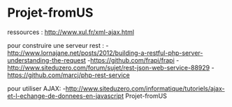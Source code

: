 Projet-fromUS
=============

ressources :
 http://www.xul.fr/xml-ajax.html
 
 pour construire une serveur rest :
  -http://www.lornajane.net/posts/2012/building-a-restful-php-server-understanding-the-request
  -https://github.com/frapi/frapi
  -http://www.siteduzero.com/forum/sujet/rest-json-web-service-88929
  -https://github.com/marcj/php-rest-service
  
 pour utiliser AJAX:
  -http://www.siteduzero.com/informatique/tutoriels/ajax-et-l-echange-de-donnees-en-javascript
Projet-fromUS
